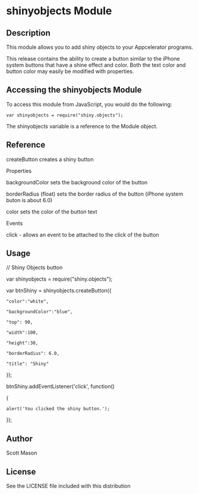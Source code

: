# shinyobjects Module

## Description

This module allows you to add shiny objects to your Appcelerator programs.

This release contains the ability to create a button similar to the iPhone system buttons that have a shine effect and color.
Both the text color and button color may easily be modified with properties.

## Accessing the shinyobjects Module

To access this module from JavaScript, you would do the following:

	var shinyobjects = require("shiny.objects");

The shinyobjects variable is a reference to the Module object.

## Reference

createButton		creates a shiny button

Properties

backgroundColor		sets the background color of the button

borderRadius		(float) sets the border radius of the button (iPhone system buton is about 6.0)

color			sets the color of the button text

Events

click - allows an event to be attached to the click of the button

## Usage

// Shiny Objects button

var shinyobjects = require("shiny.objects");

var btnShiny = shinyobjects.createButton({ 

	"color":"white",
	
	"backgroundColor":"blue",
	
	"top": 90,
	
	"width":100, 
	
	"height":30,
	
	"borderRadius": 6.0,
	
	"title": "Shiny"
	
});

btnShiny.addEventListener('click', function()

{

	alert('You clicked the shiny button.');
	
});

## Author

Scott Mason

## License

See the LICENSE file included with this distribution
